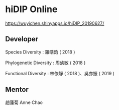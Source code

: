 # hiDIP Online

https://wuyichen.shinyapps.io/hiDIP_20190627/

## Developer

Species Diversity : 羅晧鈞 ( 2018 )

Phylogenetic Diversity : 周幼敏 ( 2018 )

Functional Diversity : 林依靜 ( 2018 )、吳亦振 ( 2019 )

## Mentor

趙蓮菊 Anne Chao
